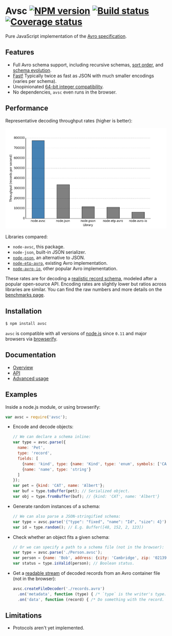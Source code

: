 # Avsc [![NPM version](https://img.shields.io/npm/v/avsc.svg)](https://www.npmjs.com/package/avsc) [![Build status](https://travis-ci.org/mtth/avsc.svg?branch=master)](https://travis-ci.org/mtth/avsc) [![Coverage status](https://coveralls.io/repos/mtth/avsc/badge.svg?branch=master&service=github)](https://coveralls.io/github/mtth/avsc?branch=master)

Pure JavaScript implementation of the [Avro specification](https://avro.apache.org/docs/current/spec.html).


## Features

+ Full Avro schema support, including recursive schemas, [sort
  order][sort-order], and [schema evolution][schema-evolution].
+ [Fast!](#performance) Typically twice as fast as JSON with much smaller
  encodings (varies per schema).
+ Unopinionated [64-bit integer compatibility][custom-long].
+ No dependencies, `avsc` even runs in the browser.


## Performance

Representative decoding throughput rates (higher is better):

![Throughput rate chart](etc/benchmarks/charts/coupons-decode-throughput-0b47aef.png)

Libraries compared:

+ `node-avsc`, this package.
+ `node-json`, built-in JSON serializer.
+ [`node-pson`](https://www.npmjs.com/package/pson), an alternative to JSON.
+ [`node-etp-avro`](https://www.npmjs.com/package/etp-avro), existing Avro
  implementation.
+ [`node-avro-io`](https://www.npmjs.com/package/node-avro-io), other popular
  Avro implementation.

These rates are for decoding a [realistic record schema][coupon-schema],
modeled after a popular open-source API. Encoding rates are slightly lower but
ratios across libraries are similar. You can find the raw numbers and more
details on the [benchmarks page][benchmarks].


## Installation

```bash
$ npm install avsc
```

`avsc` is compatible with all versions of [node.js][] since `0.11` and major
browsers via [browserify][].


## Documentation

+ [Overview](https://github.com/mtth/avsc/wiki)
+ [API](https://github.com/mtth/avsc/wiki/API)
+ [Advanced usage](https://github.com/mtth/avsc/wiki/Advanced-usage)


## Examples

Inside a node.js module, or using browserify:

```javascript
var avsc = require('avsc');
```

+ Encode and decode objects:

  ```javascript
  // We can declare a schema inline:
  var type = avsc.parse({
    name: 'Pet',
    type: 'record',
    fields: [
      {name: 'kind', type: {name: 'Kind', type: 'enum', symbols: ['CAT', 'DOG']}},
      {name: 'name', type: 'string'}
    ]
  });
  var pet = {kind: 'CAT', name: 'Albert'};
  var buf = type.toBuffer(pet); // Serialized object.
  var obj = type.fromBuffer(buf); // {kind: 'CAT', name: 'Albert'}
  ```

+ Generate random instances of a schema:

  ```javascript
  // We can also parse a JSON-stringified schema:
  var type = avsc.parse('{"type": "fixed", "name": "Id", "size": 4}');
  var id = type.random(); // E.g. Buffer([48, 152, 2, 123])
  ```

+ Check whether an object fits a given schema:

  ```javascript
  // Or we can specify a path to a schema file (not in the browser):
  var type = avsc.parse('./Person.avsc');
  var person = {name: 'Bob', address: {city: 'Cambridge', zip: '02139'}};
  var status = type.isValid(person); // Boolean status.
  ```

+ Get a [readable stream][readable-stream] of decoded records from an Avro
  container file (not in the browser):

  ```javascript
  avsc.createFileDecoder('./records.avro')
    .on('metadata', function (type) { /* `type` is the writer's type. */ })
    .on('data', function (record) { /* Do something with the record. */ });
  ```


## Limitations

+ Protocols aren't yet implemented.


[node.js]: https://nodejs.org/en/
[benchmarks]: https://github.com/mtth/avsc/wiki/Benchmarks
[schema-evolution]: https://github.com/mtth/avsc/wiki/Advanced-usage#schema-evolution
[custom-long]: https://github.com/mtth/avsc/wiki/Advanced-usage#custom-long-types
[sort-order]: https://avro.apache.org/docs/current/spec.html#order
[readable-stream]: https://nodejs.org/api/stream.html#stream_class_stream_readable
[browserify]: http://browserify.org/
[coupon-schema]: etc/benchmarks/schemas/Coupon.avsc
